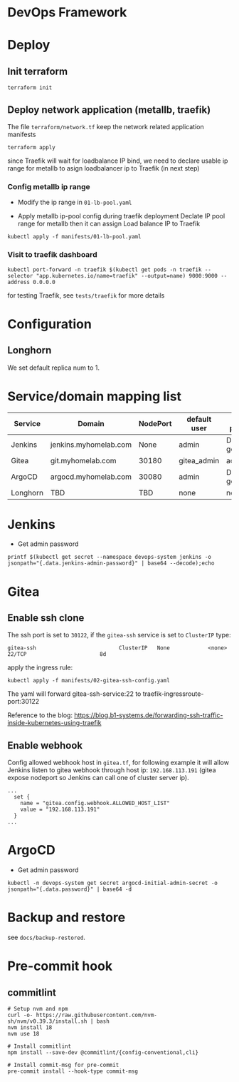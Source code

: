 # DevOps Framework


# Deploy
## Init terraform
```
terraform init
```

## Deploy network application (metallb, traefik)
The file `terraform/network.tf` keep the network related application manifests
```
terraform apply
```
since Traefik will wait for loadbalance IP bind, we need to declare usable ip range for metallb to asign loadbalancer ip to Traefik (in next step)

### Config metallb ip range
* Modify the ip range in `01-lb-pool.yaml`

* Apply metallb ip-pool config during traefik deployment
Declate IP pool range for metallb then it can assign Load balance IP to Traefik
```
kubectl apply -f manifests/01-lb-pool.yaml
```

### Visit to traefik dashboard
```
kubectl port-forward -n traefik $(kubectl get pods -n traefik --selector "app.kubernetes.io/name=traefik" --output=name) 9000:9000 --address 0.0.0.0
```
for testing Traefik, see `tests/traefik` for more details

# Configuration
## Longhorn
We set default replica num to 1.

# Service/domain mapping list
| Service | Domain | NodePort | default user | default password |
| -------- | -------- | -------- | --------- | -------- |
| Jenkins | jenkins.myhomelab.com  | None | admin | Dynamic generate |
| Gitea | git.myhomelab.com | 30180 | gitea_admin | adminadmin |
| ArgoCD | argocd.myhomelab.com | 30080 | admin | Dynamic generate |
| Longhorn | TBD | TBD | none | none |

# Jenkins
* Get admin password
```
printf $(kubectl get secret --namespace devops-system jenkins -o jsonpath="{.data.jenkins-admin-password}" | base64 --decode);echo
```

# Gitea
## Enable ssh clone
The ssh port is set to `30122`, if the `gitea-ssh` service is set to `ClusterIP` type:
```
gitea-ssh                          ClusterIP   None            <none>        22/TCP                       8d
```

apply the ingress rule:
```
kubectl apply -f manifests/02-gitea-ssh-config.yaml
```
The yaml will forward gitea-ssh-service:22 to traefik-ingressroute-port:30122

Reference to the blog: https://blog.b1-systems.de/forwarding-ssh-traffic-inside-kubernetes-using-traefik

## Enable webhook
Config allowed webhook host in `gitea.tf`, for following example it will allow Jenkins listen to gitea webhook through host ip: `192.168.113.191` (gitea expose nodeport so Jenkins can call one of cluster server ip).
```
...
  set {
    name = "gitea.config.webhook.ALLOWED_HOST_LIST"
    value = "192.168.113.191"
  }
...
```
# ArgoCD
* Get admin password
```
kubectl -n devops-system get secret argocd-initial-admin-secret -o jsonpath="{.data.password}" | base64 -d
```

# Backup and restore
see `docs/backup-restored`.

# Pre-commit hook
## commitlint
```
# Setup nvm and npm
curl -o- https://raw.githubusercontent.com/nvm-sh/nvm/v0.39.3/install.sh | bash
nvm install 18
nvm use 18

# Install commitlint
npm install --save-dev @commitlint/{config-conventional,cli}

# Install commit-msg for pre-commit
pre-commit install --hook-type commit-msg
```
